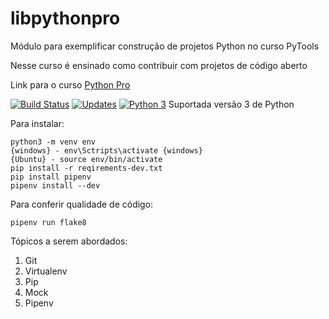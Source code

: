 # libpythonpro
Módulo para exemplificar construção de projetos Python no curso PyTools

Nesse curso é ensinado como contribuir com projetos de código aberto

Link para o curso [Python Pro](https://www.python.pro.br/)

[![Build Status](https://app.travis-ci.com/Rawston/libpythonpro.svg?branch=master)](https://app.travis-ci.com/Rawston/libpythonpro)
[![Updates](https://pyup.io/repos/github/Rawston/libpythonpro/shield.svg)](https://pyup.io/repos/github/Rawston/libpythonpro/)
[![Python 3](https://pyup.io/repos/github/Rawston/libpythonpro/python-3-shield.svg)](https://pyup.io/repos/github/Rawston/libpythonpro/)
Suportada versão 3 de Python

Para instalar:

```console
python3 -m venv env
{windows} - env\Sctripts\activate {windows}
{Ubuntu} - source env/bin/activate
pip install -r reqirements-dev.txt
pip install pipenv
pipenv install --dev
```

Para conferir qualidade de código:

```console
pipenv run flake8
```

Tópicos a serem abordados:
 1. Git
 2. Virtualenv
 3. Pip
 4. Mock
 5. Pipenv
 